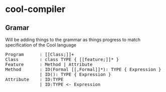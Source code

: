 # cool-compiler

## Gramar
Will be adding things to the grammar as things progress to match specification of the Cool language 

<pre>
Program      : [[Class;]]+
Class        : class TYPE { [[feature;]]* } 
Feature      : Method | Attribute
Method       : ID(Formal [[,Formal]]*): TYPE { Expression }
             | ID(): TYPE { Expression }
Attribute    : ID:TYPE
             | ID:TYPE <- Expression
</pre>
